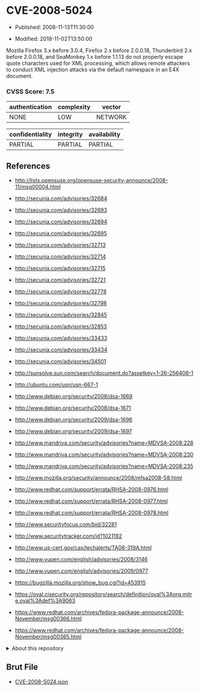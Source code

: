 # CVE-2008-5024

- Published: 2008-11-13T11:30:00

- Modified: 2018-11-02T13:50:00

Mozilla Firefox 3.x before 3.0.4, Firefox 2.x before 2.0.0.18, Thunderbird 2.x before 2.0.0.18, and SeaMonkey 1.x before 1.1.13 do not properly escape quote characters used for XML processing, which allows remote attackers to conduct XML injection attacks via the default namespace in an E4X document.

### CVSS Score: **7.5**

| authentication | complexity | vector |
| --- | --- | --- |
| NONE | LOW | NETWORK |

| confidentiality | integrity | availability |
| --- | --- | --- |
| PARTIAL | PARTIAL | PARTIAL |

## References

* http://lists.opensuse.org/opensuse-security-announce/2008-11/msg00004.html

* http://secunia.com/advisories/32684

* http://secunia.com/advisories/32693

* http://secunia.com/advisories/32694

* http://secunia.com/advisories/32695

* http://secunia.com/advisories/32713

* http://secunia.com/advisories/32714

* http://secunia.com/advisories/32715

* http://secunia.com/advisories/32721

* http://secunia.com/advisories/32778

* http://secunia.com/advisories/32798

* http://secunia.com/advisories/32845

* http://secunia.com/advisories/32853

* http://secunia.com/advisories/33433

* http://secunia.com/advisories/33434

* http://secunia.com/advisories/34501

* http://sunsolve.sun.com/search/document.do?assetkey=1-26-256408-1

* http://ubuntu.com/usn/usn-667-1

* http://www.debian.org/security/2008/dsa-1669

* http://www.debian.org/security/2008/dsa-1671

* http://www.debian.org/security/2009/dsa-1696

* http://www.debian.org/security/2009/dsa-1697

* http://www.mandriva.com/security/advisories?name=MDVSA-2008:228

* http://www.mandriva.com/security/advisories?name=MDVSA-2008:230

* http://www.mandriva.com/security/advisories?name=MDVSA-2008:235

* http://www.mozilla.org/security/announce/2008/mfsa2008-58.html

* http://www.redhat.com/support/errata/RHSA-2008-0976.html

* http://www.redhat.com/support/errata/RHSA-2008-0977.html

* http://www.redhat.com/support/errata/RHSA-2008-0978.html

* http://www.securityfocus.com/bid/32281

* http://www.securitytracker.com/id?1021192

* http://www.us-cert.gov/cas/techalerts/TA08-319A.html

* http://www.vupen.com/english/advisories/2008/3146

* http://www.vupen.com/english/advisories/2009/0977

* https://bugzilla.mozilla.org/show_bug.cgi?id=453915

* https://oval.cisecurity.org/repository/search/definition/oval%3Aorg.mitre.oval%3Adef%3A9063

* https://www.redhat.com/archives/fedora-package-announce/2008-November/msg00366.html

* https://www.redhat.com/archives/fedora-package-announce/2008-November/msg00385.html

<details>
<summary>About this repository</summary> 

  This repository is part of the project [Live Hack CVE](https://github.com/Live-Hack-CVE). Main website can be found [www.live-hack.org](https://www.live-hack.org) 
  
  Made by [Sn0wAlice](https://github.com/Sn0wAlice) for the people that care about security and need to have a feed of the latest CVEs. Hope you enjoy it, don't forget to star the repo and follow me on [Twitter](https://twitter.com/Sn0wAlice) and [Github](https://github.com/Sn0wAlice). And that is my [personnal website](https://www.alice-snow.me/)

  - [Home Page](https://github.com/Live-Hack-CVE)
  - [Framework](https://github.com/Live-Hack-CVE/cve-framework)
  - [CVE database](https://github.com/Live-Hack-CVE/full_database)
  - [Changelog](https://github.com/Live-Hack-CVE/Changelog)
</details>

## Brut File

* [CVE-2008-5024.json](https://raw.githubusercontent.com/Live-Hack-CVE/full_database/main/cves/2008/CVE-2008-5024.json)

